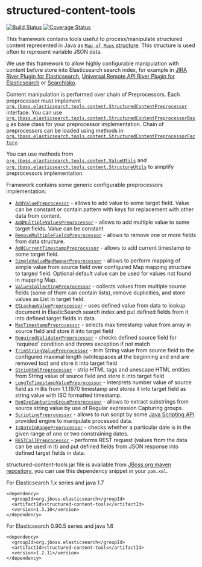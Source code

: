 structured-content-tools
========================

[![Build Status](https://travis-ci.org/searchisko/structured-content-tools.svg?branch=master)](https://travis-ci.org/searchisko/structured-content-tools)
[![Coverage Status](https://coveralls.io/repos/searchisko/structured-content-tools/badge.png?branch=master)](https://coveralls.io/r/searchisko/structured-content-tools)


This framework contains tools useful to process/manipulate structured content 
represented in Java as [`Map of Maps` structure](http://wiki.fasterxml.com/JacksonInFiveMinutes#A.22Raw.22_Data_Binding_Example). 
This structure is used often to represent variable JSON data. 

We use this framework to allow highly configurable manipulation with content before store 
into Elasticsearch search index, for example in [JIRA River Plugin for 
Elasticsearch](https://github.com/searchisko/elasticsearch-river-jira),
[Universal Remote API River Plugin for 
Elasticsearch](https://github.com/searchisko/elasticsearch-river-remote) 
or [Searchisko](https://github.com/searchisko/searchisko).

Content manipulation is performed over chain of Preprocessors. Each preprocessor 
must implement [`org.jboss.elasticsearch.tools.content.StructuredContentPreprocessor`](src/main/java/org/jboss/elasticsearch/tools/content/StructuredContentPreprocessor.java) 
interface.
You can use [`org.jboss.elasticsearch.tools.content.StructuredContentPreprocessorBase`](src/main/java/org/jboss/elasticsearch/tools/content/StructuredContentPreprocessorBase.java) 
as base class for your preprocessor implementation.
Chain of preprocessors can be loaded using methods in 
[`org.jboss.elasticsearch.tools.content.StructuredContentPreprocessorFactory`](src/main/java/org/jboss/elasticsearch/tools/content/StructuredContentPreprocessorFactory.java).

You can use methods from 
[`org.jboss.elasticsearch.tools.content.ValueUtils`](src/main/java/org/jboss/elasticsearch/tools/content/ValueUtils.java) 
and [`org.jboss.elasticsearch.tools.content.StructureUtils`](src/main/java/org/jboss/elasticsearch/tools/content/StructureUtils.java) to simplify preprocessors implementation.

Framework contains some generic configurable preprocessors implementation:

* [`AddValuePreprocessor`](src/main/java/org/jboss/elasticsearch/tools/content/AddValuePreprocessor.java) - 
  allows to add value to some target field. Value can be constant or contain 
  pattern with keys for replacement with other data from content.
* [`AddMultipleValuesPreprocessor`](src/main/java/org/jboss/elasticsearch/tools/content/AddMultipleValuesPreprocessor.java) - 
  allows to add multiple value to some target fields. Value can be constant 
* [`RemoveMultipleFieldsPreprocessor`](src/main/java/org/jboss/elasticsearch/tools/content/RemoveMultipleFieldsPreprocessor.java) - 
  allows to remove one or more fields from data structure.
* [`AddCurrentTimestampPreprocessor`](src/main/java/org/jboss/elasticsearch/tools/content/AddCurrentTimestampPreprocessor.java) - 
  allows to add current timestamp to some target field.
* [`SimpleValueMapMapperPreprocessor`](src/main/java/org/jboss/elasticsearch/tools/content/SimpleValueMapMapperPreprocessor.java) - 
  allows to perform mapping of simple value from source field over configured 
  Map mapping structure to targed field. Optional default value can be used 
  for values not found in mapping Map.
* [`ValuesCollectingPreprocessor`](src/main/java/org/jboss/elasticsearch/tools/content/ValuesCollectingPreprocessor.java) - 
  collects values from multiple source fields (some of them can contain lists), 
  remove duplicities, and store values as List in target field.
* [`ESLookupValuePreprocessor`](src/main/java/org/jboss/elasticsearch/tools/content/ESLookupValuePreprocessor.java) - 
  uses defined value from data to lookup document in ElasticSearch search index and 
  put defined fields from it into defined target fields in data.
* [`MaxTimestampPreprocessor`](src/main/java/org/jboss/elasticsearch/tools/content/MaxTimestampPreprocessor.java) - 
  selects max timestamp value from array in source field and store it into target field
* [`RequiredValidatorPreprocessor`](src/main/java/org/jboss/elasticsearch/tools/content/RequiredValidatorPreprocessor.java) - 
  checks defined source field for 'required' condition and throws exception if not match
* [`TrimStringValuePreprocessor`](src/main/java/org/jboss/elasticsearch/tools/content/TrimStringValuePreprocessor.java) - 
  trim String value from source field to the configured maximal length (whitespaces at the beginning and end are removed too) and store it into target field
* [`StripHtmlPreprocessor`](src/main/java/org/jboss/elasticsearch/tools/content/StripHtmlPreprocessor.java) - 
  strip HTML tags and unescape HTML entities from String value of source field and store it into target field
* [`LongToTimestampValuePreprocessor`](src/main/java/org/jboss/elasticsearch/tools/content/LongToTimestampValuePreprocessor.java) - interprets 
  number value of source field as millis from 1.1.1970 timestamp and stores it into target field as string value with ISO formatted timestamp.
* [`RegExpCapturingGroupPreprocessor`](src/main/java/org/jboss/elasticsearch/tools/content/RegExpCapturingGroupPreprocessor.java) - allows to 
  extract substrings from source string value by use of Regular expression Capturing groups.  
* [`ScriptingPreprocessor`](src/main/java/org/jboss/elasticsearch/tools/content/ScriptingPreprocessor.java) - allows to 
  run script by some <a href="http://docs.oracle.com/javase/6/docs/technotes/guides/scripting/">Java Scripting API</a> 
  provided engine to manipulate processed data.  
* [`IsDateInRangePreprocessor`](src/main/java/org/jboss/elasticsearch/tools/content/IsDateInRangePreprocessor.java) - checks whether a particular date is
  in the given range of one or two constraining dates.  
* [`RESTCallPreprocessor`](src/main/java/org/jboss/elasticsearch/tools/content/RESTCallPreprocessor.java) - 
  performs REST request (values from the data can be used in it) and put defined fields from JSON response into defined target fields in data.


structured-content-tools jar file is available from [JBoss.org maven repository](https://community.jboss.org/docs/DOC-15169), you can use this 
dependency snippet in your `pom.xml`.

For Elasticsearch 1.x series and java 1.7

	<dependency>
	  <groupId>org.jboss.elasticsearch</groupId>
	  <artifactId>structured-content-tools</artifactId>
	  <version>1.3.10</version>
	</dependency>

For Elasticsearch 0.90.5 series and java 1.6

	<dependency>
	  <groupId>org.jboss.elasticsearch</groupId>
	  <artifactId>structured-content-tools</artifactId>
	  <version>1.2.11</version>
	</dependency>
	
